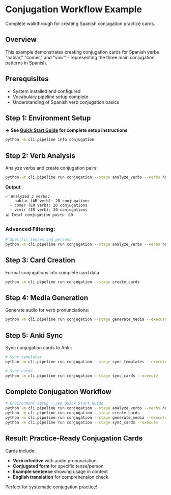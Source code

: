 # Conjugation Workflow Example

Complete walkthrough for creating Spanish conjugation practice cards.

## Overview

This example demonstrates creating conjugation cards for Spanish verbs "hablar," "comer," and "vivir" - representing the three main conjugation patterns in Spanish.

## Prerequisites

- System installed and configured 
- Vocabulary pipeline setup complete
- Understanding of Spanish verb conjugation basics

## Step 1: Environment Setup

**→ See [Quick Start Guide](../quick_start.md) for complete setup instructions**

```bash
python -m cli.pipeline info conjugation
```

## Step 2: Verb Analysis

Analyze verbs and create conjugation pairs:
```bash
python -m cli.pipeline run conjugation --stage analyze_verbs --verbs hablar,comer,vivir
```

**Output**:
```
✅ Analyzed 3 verbs:
  - hablar (AR verb): 20 conjugations
  - comer (ER verb): 20 conjugations  
  - vivir (IR verb): 20 conjugations
📊 Total conjugation pairs: 60
```

### Advanced Filtering:
```bash
# Specific tenses and persons
python -m cli.pipeline run conjugation --stage analyze_verbs --verbs hablar --tenses present,preterite --persons yo,tú,él
```

## Step 3: Card Creation

Format conjugations into complete card data:
```bash
python -m cli.pipeline run conjugation --stage create_cards
```

## Step 4: Media Generation

Generate audio for verb pronunciations:
```bash
python -m cli.pipeline run conjugation --stage generate_media --execute
```

## Step 5: Anki Sync

Sync conjugation cards to Anki:
```bash
# Sync templates
python -m cli.pipeline run conjugation --stage sync_templates --execute

# Sync cards
python -m cli.pipeline run conjugation --stage sync_cards --execute
```

## Complete Conjugation Workflow

```bash
# Environment setup - see Quick Start Guide
python -m cli.pipeline run conjugation --stage analyze_verbs --verbs hablar,comer,vivir
python -m cli.pipeline run conjugation --stage create_cards  
python -m cli.pipeline run conjugation --stage generate_media --execute
python -m cli.pipeline run conjugation --stage sync_cards --execute
```

## Result: Practice-Ready Conjugation Cards

Cards include:
- **Verb infinitive** with audio pronunciation
- **Conjugated form** for specific tense/person
- **Example sentence** showing usage in context
- **English translation** for comprehension check

Perfect for systematic conjugation practice!